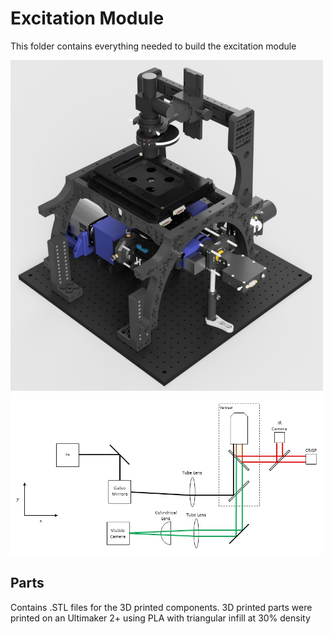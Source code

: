 # Excitation Module

This folder contains everything needed to build the excitation module

<img src="../Images/Microscope-body.jpg" width="500">
<img src="../Images/Line_MainBody.jpg" width="500">

## Parts

Contains .STL files for the 3D printed components. 3D printed parts were printed on an Ultimaker 2+ using PLA with triangular infill at 30% density
